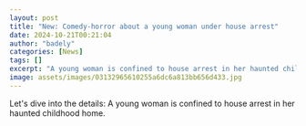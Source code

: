 ```yaml
---
layout: post
title: "New: Comedy-horror about a young woman under house arrest"
date: 2024-10-21T00:21:04
author: "badely"
categories: [News]
tags: []
excerpt: "A young woman is confined to house arrest in her haunted childhood home."
image: assets/images/03132965610255a6dc6a813bb656d433.jpg
---
```


Let's dive into the details: A young woman is confined to house arrest in her haunted childhood home.

